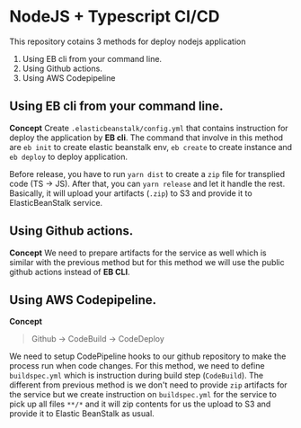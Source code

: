 # NodeJS + Typescript CI/CD

This repository cotains 3 methods for deploy nodejs application
1. Using EB cli from your command line.
2. Using Github actions.
3. Using AWS Codepipeline

## Using EB cli from your command line.
**Concept**
Create `.elasticbeanstalk/config.yml` that contains instruction for deploy the application by **EB cli**. The command that involve in this method are `eb init` to create elastic beanstalk env, `eb create` to create instance and `eb deploy` to deploy application.

Before release, you have to run `yarn dist` to create a `zip` file for transplied code (TS -> JS). After that, you can `yarn release` and let it handle the rest. Basically, it will upload your artifacts (`.zip`) to S3 and provide it to ElasticBeanStalk service.

## Using Github actions.
**Concept**
We need to prepare artifacts for the service as well which is similar with the previous method but for this method we will use the public github actions instead of **EB CLI**.

## Using AWS Codepipeline.
**Concept**


> Github -> CodeBuild -> CodeDeploy

We need to setup CodePipeline hooks to our github repository to make the process run when code changes. For this method, we need to define `buildspec.yml` which is instruction during build step (`CodeBuild`). The different from previous method is we don't need to provide `zip` artifacts for the service but we create instruction on `buildspec.yml` for the service to pick up all files `**/*` and it will zip contents for us the upload to S3 and provide it to Elastic BeanStalk as usual.